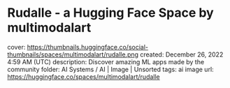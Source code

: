 # Rudalle - a Hugging Face Space by multimodalart

cover: https://thumbnails.huggingface.co/social-thumbnails/spaces/multimodalart/rudalle.png
created: December 26, 2022 4:59 AM (UTC)
description: Discover amazing ML apps made by the community
folder: AI Systems / AI | Image | Unsorted
tags: ai image
url: https://huggingface.co/spaces/multimodalart/rudalle